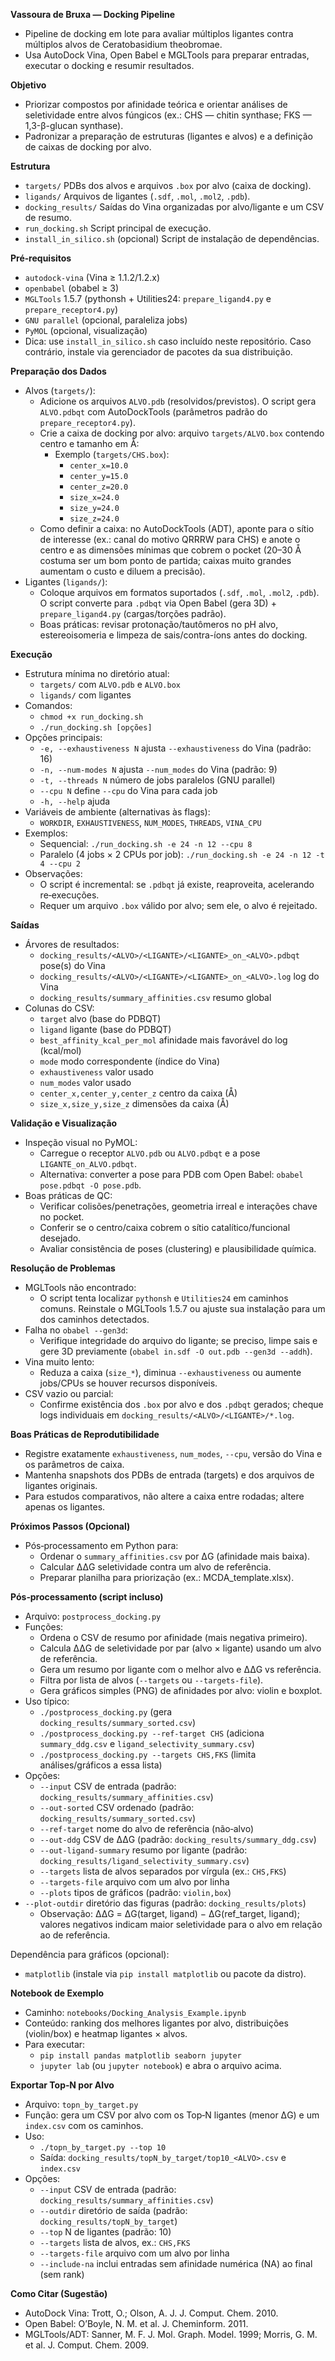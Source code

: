 **Vassoura de Bruxa — Docking Pipeline**

- Pipeline de docking em lote para avaliar múltiplos ligantes contra múltiplos alvos de Ceratobasidium theobromae.
- Usa AutoDock Vina, Open Babel e MGLTools para preparar entradas, executar o docking e resumir resultados.

**Objetivo**
- Priorizar compostos por afinidade teórica e orientar análises de seletividade entre alvos fúngicos (ex.: CHS — chitin synthase; FKS — 1,3-β-glucan synthase).
- Padronizar a preparação de estruturas (ligantes e alvos) e a definição de caixas de docking por alvo.

**Estrutura**
- `targets/` PDBs dos alvos e arquivos `.box` por alvo (caixa de docking).
- `ligands/` Arquivos de ligantes (`.sdf`, `.mol`, `.mol2`, `.pdb`).
- `docking_results/` Saídas do Vina organizadas por alvo/ligante e um CSV de resumo.
- `run_docking.sh` Script principal de execução.
- `install_in_silico.sh` (opcional) Script de instalação de dependências.

**Pré‑requisitos**
- `autodock-vina` (Vina ≥ 1.1.2/1.2.x)
- `openbabel` (obabel ≥ 3)
- `MGLTools` 1.5.7 (pythonsh + Utilities24: `prepare_ligand4.py` e `prepare_receptor4.py`)
- `GNU parallel` (opcional, paraleliza jobs)
- `PyMOL` (opcional, visualização)
- Dica: use `install_in_silico.sh` caso incluído neste repositório. Caso contrário, instale via gerenciador de pacotes da sua distribuição.

**Preparação dos Dados**
- Alvos (`targets/`):
  - Adicione os arquivos `ALVO.pdb` (resolvidos/previstos). O script gera `ALVO.pdbqt` com AutoDockTools (parâmetros padrão do `prepare_receptor4.py`).
  - Crie a caixa de docking por alvo: arquivo `targets/ALVO.box` contendo centro e tamanho em Å:
    - Exemplo (`targets/CHS.box`):
      - `center_x=10.0`
      - `center_y=15.0`
      - `center_z=20.0`
      - `size_x=24.0`
      - `size_y=24.0`
      - `size_z=24.0`
  - Como definir a caixa: no AutoDockTools (ADT), aponte para o sítio de interesse (ex.: canal do motivo QRRRW para CHS) e anote o centro e as dimensões mínimas que cobrem o pocket (20–30 Å costuma ser um bom ponto de partida; caixas muito grandes aumentam o custo e diluem a precisão).
- Ligantes (`ligands/`):
  - Coloque arquivos em formatos suportados (`.sdf`, `.mol`, `.mol2`, `.pdb`). O script converte para `.pdbqt` via Open Babel (gera 3D) + `prepare_ligand4.py` (cargas/torções padrão).
  - Boas práticas: revisar protonação/tautômeros no pH alvo, estereoisomeria e limpeza de sais/contra-íons antes do docking.

**Execução**
- Estrutura mínima no diretório atual:
  - `targets/` com `ALVO.pdb` e `ALVO.box`
  - `ligands/` com ligantes
- Comandos:
  - `chmod +x run_docking.sh`
  - `./run_docking.sh [opções]`
- Opções principais:
  - `-e, --exhaustiveness N` ajusta `--exhaustiveness` do Vina (padrão: 16)
  - `-n, --num-modes N` ajusta `--num_modes` do Vina (padrão: 9)
  - `-t, --threads N` número de jobs paralelos (GNU parallel)
  - `--cpu N` define `--cpu` do Vina para cada job
  - `-h, --help` ajuda
- Variáveis de ambiente (alternativas às flags):
  - `WORKDIR`, `EXHAUSTIVENESS`, `NUM_MODES`, `THREADS`, `VINA_CPU`
- Exemplos:
  - Sequencial: `./run_docking.sh -e 24 -n 12 --cpu 8`
  - Paralelo (4 jobs × 2 CPUs por job): `./run_docking.sh -e 24 -n 12 -t 4 --cpu 2`
- Observações:
  - O script é incremental: se `.pdbqt` já existe, reaproveita, acelerando re‑execuções.
  - Requer um arquivo `.box` válido por alvo; sem ele, o alvo é rejeitado.

**Saídas**
- Árvores de resultados:
  - `docking_results/<ALVO>/<LIGANTE>/<LIGANTE>_on_<ALVO>.pdbqt` pose(s) do Vina
  - `docking_results/<ALVO>/<LIGANTE>/<LIGANTE>_on_<ALVO>.log` log do Vina
  - `docking_results/summary_affinities.csv` resumo global
- Colunas do CSV:
  - `target` alvo (base do PDBQT)
  - `ligand` ligante (base do PDBQT)
  - `best_affinity_kcal_per_mol` afinidade mais favorável do log (kcal/mol)
  - `mode` modo correspondente (índice do Vina)
  - `exhaustiveness` valor usado
  - `num_modes` valor usado
  - `center_x,center_y,center_z` centro da caixa (Å)
  - `size_x,size_y,size_z` dimensões da caixa (Å)

**Validação e Visualização**
- Inspeção visual no PyMOL:
  - Carregue o receptor `ALVO.pdb` ou `ALVO.pdbqt` e a pose `LIGANTE_on_ALVO.pdbqt`.
  - Alternativa: converter a pose para PDB com Open Babel: `obabel pose.pdbqt -O pose.pdb`.
- Boas práticas de QC:
  - Verificar colisões/penetrações, geometria irreal e interações chave no pocket.
  - Conferir se o centro/caixa cobrem o sítio catalítico/funcional desejado.
  - Avaliar consistência de poses (clustering) e plausibilidade química.

**Resolução de Problemas**
- MGLTools não encontrado:
  - O script tenta localizar `pythonsh` e `Utilities24` em caminhos comuns. Reinstale o MGLTools 1.5.7 ou ajuste sua instalação para um dos caminhos detectados.
- Falha no `obabel --gen3d`:
  - Verifique integridade do arquivo do ligante; se preciso, limpe sais e gere 3D previamente (`obabel in.sdf -O out.pdb --gen3d --addh`).
- Vina muito lento:
  - Reduza a caixa (`size_*`), diminua `--exhaustiveness` ou aumente jobs/CPUs se houver recursos disponíveis.
- CSV vazio ou parcial:
  - Confirme existência dos `.box` por alvo e dos `.pdbqt` gerados; cheque logs individuais em `docking_results/<ALVO>/<LIGANTE>/*.log`.

**Boas Práticas de Reprodutibilidade**
- Registre exatamente `exhaustiveness`, `num_modes`, `--cpu`, versão do Vina e os parâmetros de caixa.
- Mantenha snapshots dos PDBs de entrada (targets) e dos arquivos de ligantes originais.
- Para estudos comparativos, não altere a caixa entre rodadas; altere apenas os ligantes.

**Próximos Passos (Opcional)**
- Pós‑processamento em Python para:
  - Ordenar o `summary_affinities.csv` por ΔG (afinidade mais baixa).
  - Calcular ΔΔG seletividade contra um alvo de referência.
  - Preparar planilha para priorização (ex.: MCDA_template.xlsx).

**Pós‑processamento (script incluso)**
- Arquivo: `postprocess_docking.py`
- Funções:
  - Ordena o CSV de resumo por afinidade (mais negativa primeiro).
  - Calcula ΔΔG de seletividade por par (alvo × ligante) usando um alvo de referência.
  - Gera um resumo por ligante com o melhor alvo e ΔΔG vs referência.
  - Filtra por lista de alvos (`--targets` ou `--targets-file`).
  - Gera gráficos simples (PNG) de afinidades por alvo: violin e boxplot.
- Uso típico:
  - `./postprocess_docking.py` (gera `docking_results/summary_sorted.csv`)
  - `./postprocess_docking.py --ref-target CHS` (adiciona `summary_ddg.csv` e `ligand_selectivity_summary.csv`)
  - `./postprocess_docking.py --targets CHS,FKS` (limita análises/gráficos a essa lista)
- Opções:
  - `--input` CSV de entrada (padrão: `docking_results/summary_affinities.csv`)
  - `--out-sorted` CSV ordenado (padrão: `docking_results/summary_sorted.csv`)
  - `--ref-target` nome do alvo de referência (não‑alvo)
  - `--out-ddg` CSV de ΔΔG (padrão: `docking_results/summary_ddg.csv`)
  - `--out-ligand-summary` resumo por ligante (padrão: `docking_results/ligand_selectivity_summary.csv`)
  - `--targets` lista de alvos separados por vírgula (ex.: `CHS,FKS`)
  - `--targets-file` arquivo com um alvo por linha
  - `--plots` tipos de gráficos (padrão: `violin,box`)
- `--plot-outdir` diretório das figuras (padrão: `docking_results/plots`)
  - Observação: ΔΔG = ΔG(target, ligand) − ΔG(ref_target, ligand); valores negativos indicam maior seletividade para o alvo em relação ao de referência.

Dependência para gráficos (opcional):
- `matplotlib` (instale via `pip install matplotlib` ou pacote da distro).

**Notebook de Exemplo**
- Caminho: `notebooks/Docking_Analysis_Example.ipynb`
- Conteúdo: ranking dos melhores ligantes por alvo, distribuições (violin/box) e heatmap ligantes × alvos.
- Para executar:
  - `pip install pandas matplotlib seaborn jupyter`
  - `jupyter lab` (ou `jupyter notebook`) e abra o arquivo acima.

**Exportar Top‑N por Alvo**
- Arquivo: `topn_by_target.py`
- Função: gera um CSV por alvo com os Top‑N ligantes (menor ΔG) e um `index.csv` com os caminhos.
- Uso:
  - `./topn_by_target.py --top 10`
  - Saída: `docking_results/topN_by_target/top10_<ALVO>.csv` e `index.csv`
- Opções:
  - `--input` CSV de entrada (padrão: `docking_results/summary_affinities.csv`)
  - `--outdir` diretório de saída (padrão: `docking_results/topN_by_target`)
  - `--top` N de ligantes (padrão: 10)
  - `--targets` lista de alvos, ex.: `CHS,FKS`
  - `--targets-file` arquivo com um alvo por linha
  - `--include-na` inclui entradas sem afinidade numérica (NA) ao final (sem rank)

**Como Citar (Sugestão)**
- AutoDock Vina: Trott, O.; Olson, A. J. J. Comput. Chem. 2010.
- Open Babel: O’Boyle, N. M. et al. J. Cheminform. 2011.
- MGLTools/ADT: Sanner, M. F. J. Mol. Graph. Model. 1999; Morris, G. M. et al. J. Comput. Chem. 2009.
